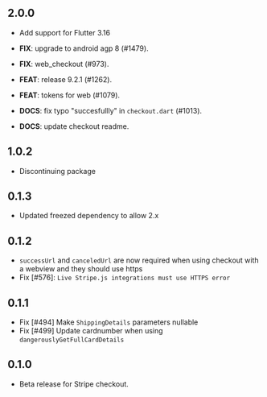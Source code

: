 ## 2.0.0

 - Add support for Flutter 3.16

 - **FIX**: upgrade to android agp 8 (#1479).
 - **FIX**: web_checkout (#973).
 - **FEAT**: release 9.2.1 (#1262).
 - **FEAT**: tokens for web (#1079).
 - **DOCS**: fix typo "succesfullly" in `checkout.dart` (#1013).
 - **DOCS**: update checkout readme.

## 1.0.2
- Discontinuing package


## 0.1.3
- Updated freezed dependency to allow 2.x

## 0.1.2

- `successUrl` and `canceledUrl` are now required when using checkout with a webview and they should use https
- Fix [#576]: `Live Stripe.js integrations must use HTTPS error`

## 0.1.1

- Fix [#494] Make `ShippingDetails` parameters nullable
- Fix [#499] Update cardnumber when using `dangerouslyGetFullCardDetails`

## 0.1.0

- Beta release for Stripe checkout.
